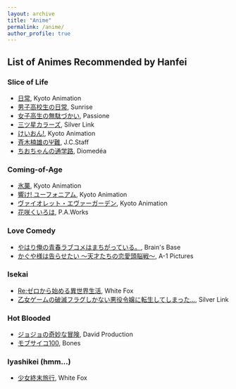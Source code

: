 ```yaml
---
layout: archive
title: "Anime"
permalink: /anime/
author_profile: true
---
```


## List of Animes Recommended by Hanfei

### Slice of Life

* [日常](https://en.wikipedia.org/wiki/Nichijou), Kyoto Animation
* [男子高校生の日常](https://en.wikipedia.org/wiki/Daily_Lives_of_High_School_Boys), Sunrise
* [女子高生の無駄づかい](https://en.wikipedia.org/wiki/Wasteful_Days_of_High_School_Girls), Passione
* [三ツ星カラーズ](https://en.wikipedia.org/wiki/Mitsuboshi_Colors), Silver Link
* [けいおん!](https://en.wikipedia.org/wiki/K-On!), Kyoto Animation
* [斉木楠雄のΨ難](https://en.wikipedia.org/wiki/The_Disastrous_Life_of_Saiki_K.), J.C.Staff
* [ちおちゃんの通学路](https://en.wikipedia.org/wiki/Chio%27s_School_Road), Diomedéa

### Coming-of-Age

* [氷菓](https://en.wikipedia.org/wiki/Hyouka), Kyoto Animation
* [響け! ユーフォニアム](https://en.wikipedia.org/wiki/Sound!_Euphonium), Kyoto Animation
* [ヴァイオレット・エヴァーガーデン](https://en.wikipedia.org/wiki/Violet_Evergarden), Kyoto Animation
* [花咲くいろは](https://en.wikipedia.org/wiki/Hanasaku_Iroha), P.A.Works

### Love Comedy

* [やはり俺の青春ラブコメはまちがっている。](https://en.wikipedia.org/wiki/My_Youth_Romantic_Comedy_Is_Wrong,_As_I_Expected), Brain's Base
* [かぐや様は告らせたい ～天才たちの恋愛頭脳戦～](https://en.wikipedia.org/wiki/Kaguya-sama:_Love_Is_War), A-1 Pictures

### Isekai

* [Re:ゼロから始める異世界生活](https://en.wikipedia.org/wiki/Re:Zero_%E2%88%92_Starting_Life_in_Another_World), White Fox
* [乙女ゲームの破滅フラグしかない悪役令嬢に転生してしまった…](https://en.wikipedia.org/wiki/My_Next_Life_as_a_Villainess:_All_Routes_Lead_to_Doom!), Silver Link

### Hot Blooded

* [ジョジョの奇妙な冒険](https://en.wikipedia.org/wiki/JoJo%27s_Bizarre_Adventure), David Production
* [モブサイコ100](https://en.wikipedia.org/wiki/Mob_Psycho_100), Bones

### Iyashikei (hmm...)

* [少女終末旅行](https://en.wikipedia.org/wiki/Girls%27_Last_Tour), White Fox
